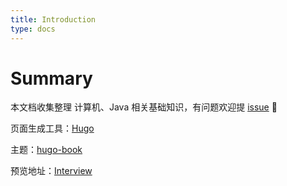 ```yaml
---
title: Introduction
type: docs
---
```


# Summary

本文档收集整理 计算机、Java 相关基础知识，有问题欢迎提 [issue](https://github.com/hadyang/interview/issues/new) 👏

页面生成工具：[Hugo](https://themes.gohugo.io/)

主题：[hugo-book](https://themes.gohugo.io/hugo-book/)

预览地址：[Interview](https://hadyang.github.io/interview/)
